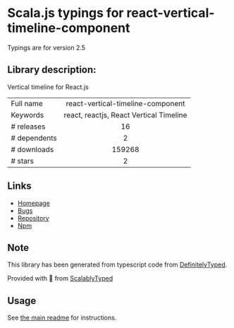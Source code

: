 
# Scala.js typings for react-vertical-timeline-component

Typings are for version 2.5

## Library description:
Vertical timeline for React.js

|                    |                 |
| ------------------ | :-------------: |
| Full name          | react-vertical-timeline-component |
| Keywords           | react, reactjs, React Vertical Timeline |
| # releases         | 16 |
| # dependents       | 2 |
| # downloads        | 159268 |
| # stars            | 2 |

## Links
- [Homepage](https://stephane-monnot.github.io/react-vertical-timeline/)
- [Bugs](https://github.com/stephane-monnot/react-vertical-timeline/issues)
- [Repository](https://github.com/stephane-monnot/react-vertical-timeline)
- [Npm](https://www.npmjs.com/package/react-vertical-timeline-component)
    


## Note
This library has been generated from typescript code from [DefinitelyTyped](https://definitelytyped.org).

Provided with :purple_heart: from [ScalablyTyped](https://github.com/oyvindberg/ScalablyTyped)

## Usage
See [the main readme](../../readme.md) for instructions.


